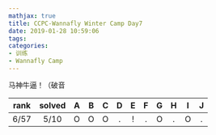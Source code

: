 ```yaml
---
mathjax: true
title: CCPC-Wannafly Winter Camp Day7
date: 2019-01-28 10:59:06
tags:
categories:
- 训练
- Wannafly Camp
---
```


马神牛逼！（破音

| rank | solved |  A  |  B  |  C  |  D  |  E  |  F  |  G  |  H  |  I  |  J  |
| :--: | :----: | :-: | :-: | :-: | :-: | :-: | :-: | :-: | :-: | :-: | :-: |
| 6/57 |  5/10  |  O  |  O  |  O  |  .  |  !  |  .  |  O  |  .  |  O  |  .  |

<!--more-->